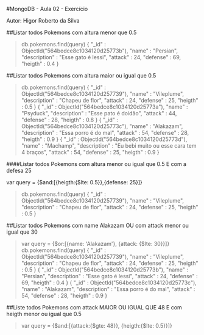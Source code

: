 #MongoDB - Aula 02 - Exercício

Autor: Higor Roberto da Silva


##Listar todos Pokemons com altura menor que 0.5

> db.pokemons.find(query)
{
 "_id" : ObjectId("564bedce8c1034120d25773b"), 
 "name" : "Persian", 
 "description" : "Esse gato é lessi", 
 "attack" : 24, 
 "defense" : 69, 
 "heigth" : 0.4 
}

##Listar todos Pokemons com altura maior ou igual que 0.5

> db.pokemons.find(query)
{
 "_id" : ObjectId("564bedce8c1034120d257739"), 
 "name" : "Vileplume", 
 "description" : "Chapeu de flor", 
 "attack" : 24, 
 "defense" : 25, 
 "heigth" : 0.5 
}
{
 "_id" : ObjectId("564bedce8c1034120d25773a"), 
 "name" : "Psyduck", 
 "description" : "Esse pato é doidão", 
 "attack" : 44, 
 "defense" : 28, 
 "heigth" : 0.8 
}
{ 
 "_id" : ObjectId("564bedce8c1034120d25773c"), 
 "name" : "Alakazam", 
 "description" : "Essa porro é do mal", 
 "attack" : 54, 
 "defense" : 28, 
 "heigth" : 0.9 
}
{ 
 "_id" : ObjectId("564bedce8c1034120d25773d"), 
 "name" : "Machamp", 
 "description" : "Eu bebi muito ou esse cara tem 4 braços", 
 "attack" : 54, 
 "defense" : 25, 
 "heigth" : 0.9 
}


####Listar todos Pokemons com altura menor ou igual que 0.5 E com a defesa 25

var query = {$and:[{heigth:{$lte: 0.5}},{defense: 25}]}
> db.pokemons.find(query)
{ 
 "_id" : ObjectId("564bedce8c1034120d257739"), 
 "name" : "Vileplume", 
 "description" : "Chapeu de flor", 
 "attack" : 24, 
 "defense" : 25, 
 "heigth" : 0.5 
}


##Listar todos Pokemons com name Alakazam OU com attack menor ou igual que 30

> var query = {$or:[{name: 'Alakazam'}, {attack: {$lte: 30}}]}
> db.pokemons.find(query)
{ 
 "_id" : ObjectId("564bedce8c1034120d257739"), 
 "name" : "Vileplume", 
 "description" : "Chapeu de flor", 
 "attack" : 24, 
 "defense" : 25, 
 "heigth" : 0.5 
}
{
 "_id" : ObjectId("564bedce8c1034120d25773b"), 
 "name" : "Persian", 
 "description" : "Esse gato é lessi", 
 "attack" : 24, 
 "defense" : 69, 
 "heigth" : 0.4 
 }
{
 "_id" : ObjectId("564bedce8c1034120d25773c"), 
 "name" : "Alakazam", 
 "description" : "Essa porro é do mal", 
 "attack" : 54, 
 "defense" : 28, 
 "heigth" : 0.9 
}


##Liste todos Pokemons com attack MAIOR OU IGUAL QUE 48 E com heigth menor ou igual que 0.5

> var query = {$and:[{attack:{$gte: 48}}, {heigth:{$lte: 0.5}}]}